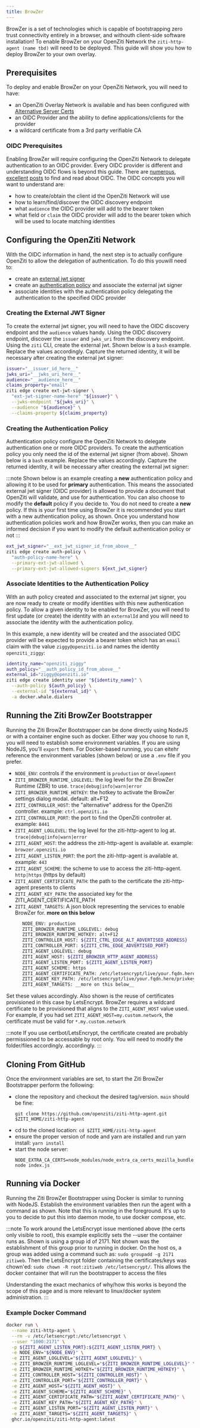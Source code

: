 ```yaml
---
title: BrowZer
---
```


BrowZer is a set of technologies which is capable of bootstrapping zero trust connectivity entirely in a browser,
and withouth client-side software installation! To enable BrowZer on your OpenZiti Network the `ziti-http-agent (name tbd)`
will need to be deployed. This guide will show you how to deploy BrowZer to your own overlay.

## Prerequisites

To deploy and enable BrowZer on your OpenZiti Network, you will need to have:

* an OpenZiti Overlay Network is available and has been configured with [Alternative Server Certs](../../../guides/alt-server-certs.md)
* an OIDC Provider and the ability to define applications/clients for the provider
* a wildcard certificate from a 3rd party verifiable CA

### OIDC Prerequisites

Enabling BrowZer will require configuring the OpenZiti Network to delegate authentication to an OIDC provider. Every OIDC
provider is different and understanding OIDC flows is beyond this guide. There are 
[numerous](https://www.oauth.com/oauth2-servers/client-registration/client-id-secret/), 
[excellent](https://developer.okta.com/blog/2019/10/21/illustrated-guide-to-oauth-and-oidc)
[posts](https://developers.google.com/identity/openid-connect/openid-connect) to find and read about OIDC. The OIDC 
concepts you will want to understand are:

* how to create/obtain the client id the OpenZiti Network will use
* how to learn/find/discover the OIDC discovery endpoint
* what `audience` the OIDC provider will add to the bearer token
* what field or `claim` the OIDC provider will add to the bearer token which will be used to locate matching identities

## Configuring the OpenZiti Network

With the OIDC information in hand, the next step is to actually configure OpenZiti to allow the delegation of authentication.
To do this youwill need to:

* create an [external jwt signer](../../../../docs/learn/core-concepts/security/authentication/50-external-jwt-signers.md)
* create an [authentication policy](../../../../docs/learn/core-concepts/security/authentication/authentication-policies)
and associate the external jwt signer
* associate identities with the authentication policy delegating the authentication to the specified OIDC provider

### Creating the External JWT Signer

To create the external jwt signer, you will need to have the OIDC discovery endpoint and the `audience` values handy.
Using the OIDC discovery endpoint, discover the `issuer` and `jwks_uri` from the discovery endpoint. Using the `ziti`
CLI, create the external jwt. Shown below is a `bash` example. Replace the values accordingly. Capture the returned
identity, it will be necessary after creating the external jwt signer:

```bash
issuer="__issuer_id_here__"
jwks_uri="__jwks_uri_here__"
audience="__audience_here__"
claims_property="email"
ziti edge create ext-jwt-signer \
  "ext-jwt-signer-name-here" "${issuer}" \
  --jwks-endpoint "${jwks_uri}" \
  --audience "${audience}" \
  --claims-property ${claims_property}
```

### Creating the Authentication Policy

Authentication policy configure the OpenZiti Network to delegate authentication one or more OIDC providers. To
create the authentication policy you only need the id of the external jwt signer (from above). Shown below is a `bash` 
example. Replace the values accordingly. Capture the returned identity, it will be necessary after creating the external
jwt signer:

:::note
Shown below is an example creating a __new__ authentication policy and allowing it to be used for __primary__
authentication. This means the associated external jwt signer (OIDC provider) is allowed to provide a document that
OpenZiti will validate, and use for authentication. You can also choose to modify the __default__ policy if you decide
to. You do not need to create a __new__ policy. If this is your first time using BrowZer it is recommended you start
with a new authentication policy, as shown. Once you understand how authentication policies work and how BrowZer works,
then you can make an informed decision if you want to modify the default authentication policy or not
:::

```bash
ext_jwt_signer="__ext_jwt_signer_id_from_above__"
ziti edge create auth-policy \
  "auth-policy-name-here" \
  --primary-ext-jwt-allowed \
  --primary-ext-jwt-allowed-signers ${ext_jwt_signer}
```

### Associate Identities to the Authentication Policy

With an auth policy created and associated to the external jwt signer, you are now ready to create or modify identities
with this new authentication policy. To allow a given identity to be enabled for BrowZer, you will need to first
update (or create) the identity with an `externalId` and you will need to associate the identity with the authentication
policy.

In this example, a new identity will be created and the associated OIDC provider will be expected to provide a bearer
token which has an `email` claim with the value `ziggy@openziti.io` and names the identity `openziti_ziggy`:
```bash
identity_name="openziti_ziggy"
auth_policy="__auth_policy_id_from_above__"
external_id="ziggy@openziti.io"
ziti edge create identity user "${identity_name}" \
  --auth-policy ${auth_policy} \
  --external-id "${external_id}" \
  -a docker.whale.dialers
```

## Running the Ziti BrowZer Bootstrapper

Running the Ziti BrowZer Bootstrapper can be done directly using NodeJS or with a container engine such as docker. Either
way you choose to run it, you will need to establish some environment variables. If you are using NodeJS, you'll `export`
them. For Docker-based running, you can eitehr reference the environment variables (shown below) or use a `.env` file
if you prefer.

* `NODE_ENV`: controls if the environment is `production` or `development`
* `ZITI_BROWZER_RUNTIME_LOGLEVEL`: the log level for the Ziti BrowZer Runtime (ZBR) to use. `trace|debug|info|warn|error`
* `ZITI_BROWZER_RUNTIME_HOTKEY`: the hotkey to activate the BrowZer settings dialog modal. default: alt+F12
* `ZITI_CONTROLLER_HOST`: the "alternative" address for the OpenZiti controller. example: `ctrl.openziti.io`
* `ZITI_CONTROLLER_PORT`: the port to find the OpenZiti controller at. example: `8441`
* `ZITI_AGENT_LOGLEVEL`: the log level for the ziti-http-agent to log at. `trace|debug|info|warn|error`
* `ZITI_AGENT_HOST`: the address the ziti-http-agent is available at. example: `browzer.openziti.io`
* `ZITI_AGENT_LISTEN_PORT`: the port the ziti-http-agent is available at. example: `443`
* `ZITI_AGENT_SCHEME`: the scheme to use to access the ziti-http-agent. `http|https` (https by default)
* `ZITI_AGENT_CERTIFICATE_PATH`: the path to the certificate the ziti-http-agent presents to clients
* `ZITI_AGENT_KEY_PATH`: the associated key for the ZITI_AGENT_CERTIFICATE_PATH
* `ZITI_AGENT_TARGETS`: A json block representing the services to enable BrowZer for. __more on this below__

```bash
      NODE_ENV: production
      ZITI_BROWZER_RUNTIME_LOGLEVEL: debug
      ZITI_BROWZER_RUNTIME_HOTKEY: alt+F12
      ZITI_CONTROLLER_HOST: ${ZITI_CTRL_EDGE_ALT_ADVERTISED_ADDRESS}
      ZITI_CONTROLLER_PORT: ${ZITI_CTRL_EDGE_ADVERTISED_PORT}
      ZITI_AGENT_LOGLEVEL: debug
      ZITI_AGENT_HOST: ${ZITI_BROWZER_HTTP_AGENT_ADDRESS}
      ZITI_AGENT_LISTEN_PORT: ${ZITI_AGENT_LISTEN_PORT}
      ZITI_AGENT_SCHEME: https
      ZITI_AGENT_CERTIFICATE_PATH: /etc/letsencrypt/live/your.fqdn.here/fullchain.pem
      ZITI_AGENT_KEY_PATH: /etc/letsencrypt/live/your.fqdn.here/privkey.pem
      ZITI_AGENT_TARGETS: __more on this below__
```

Set these values accordingly. Also shown is the reuse of certificates provisioned in this case by LetsEncrypt. BrowZer
requires a wildcard certificate to be provisioned that aligns to the `ZITI_AGENT_HOST` value used. For example, if you had
set `ZITI_AGENT_HOST=my.custom.network`, the certificate must be valid for `*.my.custom.network`

:::note
If you use certbot/LetsEncrypt, the certificate created are probably permissioned to be accessable by root only.
You will need to modify the folder/files accordingly. 
accordingly.
:::

## Cloning From GitHub

Once the environment variables are set, to start the Ziti BrowZer Bootstrapper perform the following:

* clone the repository and checkout the desired tag/version. `main` should be fine:
    ```
    git clone https://github.com/openziti/ziti-http-agent.git $ZITI_HOME/ziti-http-agent
    ```
* cd to the cloned location: `cd $ZITI_HOME/ziti-http-agent`
* ensure the proper version of node and yarn are installed and run yarn install: `yarn install`
* start the node server:
    ```
    NODE_EXTRA_CA_CERTS=node_modules/node_extra_ca_certs_mozilla_bundle/ca_bundle/ca_intermediate_root_bundle.pem node index.js
    ```

## Running via Docker

Running the Ziti BrowZer Bootstrapper using Docker is similar to running with NodeJS. Establish the environment variables
then run the agent with a command as shown. Note that this is running in the foreground. It's up to you to decide to put
this into daemon mode, to use docker compose, etc.

:::note
To work around the LetsEncrypt issue mentioned above (the certs only visible to root), this example explicitly sets the
--user the container runs as. Shown is using a group id of 2171. Not shown was the establishment of this group prior to
running in docker. On the host os, a group was added using a command such as: `sudo groupadd -g 2171 zitiweb`. Then the
LetsEncrypt folder containing the certificates/keys was chown'ed: `sudo chown -R root:zitiweb /etc/letsencrypt/`.
This allows the docker container that will run the bootstrapper to access the files

Understanding the exact mechanics of why/how this works is beyond the scope of this page and is more relevant to linux/docker
system administration.
:::

### Example Docker Command
```bash
docker run \
  --name ziti-http-agent \
  --rm -v /etc/letsencrypt:/etc/letsencrypt \
  --user "1000:2171" \
  -p ${ZITI_AGENT_LISTEN_PORT}:${ZITI_AGENT_LISTEN_PORT} \
  -e NODE_ENV="${NODE_ENV}" \
  -e ZITI_AGENT_LOGLEVEL="${ZITI_AGENT_LOGLEVEL}" \
  -e ZITI_BROWZER_RUNTIME_LOGLEVEL="${ZITI_BROWZER_RUNTIME_LOGLEVEL}" \
  -e ZITI_BROWZER_RUNTIME_HOTKEY="${ZITI_BROWZER_RUNTIME_HOTKEY}" \
  -e ZITI_CONTROLLER_HOST="${ZITI_CONTROLLER_HOST}" \
  -e ZITI_CONTROLLER_PORT="${ZITI_CONTROLLER_PORT}" \
  -e ZITI_AGENT_HOST="${ZITI_AGENT_HOST}" \
  -e ZITI_AGENT_SCHEME="${ZITI_AGENT_SCHEME}" \
  -e ZITI_AGENT_CERTIFICATE_PATH="${ZITI_AGENT_CERTIFICATE_PATH}" \
  -e ZITI_AGENT_KEY_PATH="${ZITI_AGENT_KEY_PATH}" \
  -e ZITI_AGENT_LISTEN_PORT="${ZITI_AGENT_LISTEN_PORT}" \
  -e ZITI_AGENT_TARGETS="${ZITI_AGENT_TARGETS}" \
  ghcr.io/openziti/ziti-http-agent:latest
  
```